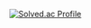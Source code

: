 [![Solved.ac Profile](http://mazassumnida.wtf/api/v2/generate_badge?boj=eupppo)](https://solved.ac/eupppo/)
